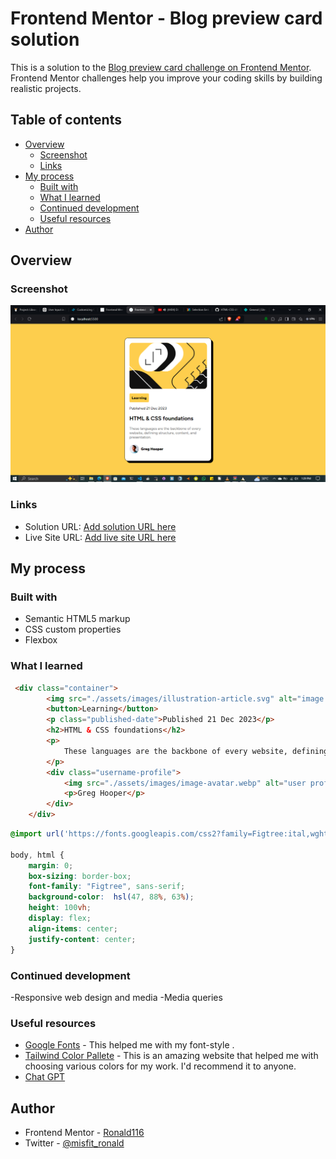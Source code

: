 # Frontend Mentor - Blog preview card solution

This is a solution to the [Blog preview card challenge on Frontend Mentor](https://www.frontendmentor.io/challenges/blog-preview-card-ckPaj01IcS). Frontend Mentor challenges help you improve your coding skills by building realistic projects.

## Table of contents

- [Overview](#overview)
  - [Screenshot](#screenshot)
  - [Links](#links)
- [My process](#my-process)
  - [Built with](#built-with)
  - [What I learned](#what-i-learned)
  - [Continued development](#continued-development)
  - [Useful resources](#useful-resources)
- [Author](#author)

## Overview

### Screenshot

![screenshot of my work](./assets/screenshot/Screenshot%20(7).png)

### Links

- Solution URL: [Add solution URL here](https://github.com/Ronald116/FRONTEND_MENTOR/tree/main/02_blog_preview)
- Live Site URL: [Add live site URL here](https://your-live-site-url.com)

## My process

### Built with

- Semantic HTML5 markup
- CSS custom properties
- Flexbox

### What I learned

```html
 <div class="container">
        <img src="./assets/images/illustration-article.svg" alt="image illustration">
        <button>Learning</button>
        <p class="published-date">Published 21 Dec 2023</p>
        <h2>HTML & CSS foundations</h2>
        <p>
            These languages are the backbone of every website, defining structure, content, and presentation.
        </p>
        <div class="username-profile">
            <img src="./assets/images/image-avatar.webp" alt="user profile">
            <p>Greg Hooper</p>
        </div>
    </div>
```

```css
@import url('https://fonts.googleapis.com/css2?family=Figtree:ital,wght@0,300..900;1,300..900&display=swap');

body, html {
    margin: 0;
    box-sizing: border-box;
    font-family: "Figtree", sans-serif;
    background-color:  hsl(47, 88%, 63%);
    height: 100vh;
    display: flex;
    align-items: center;
    justify-content: center;
}
```

### Continued development

-Responsive web design and media
-Media queries

### Useful resources

- [Google Fonts](https://www.fonts.google.com) - This helped me with my font-style
.
- [Tailwind Color Pallete](https://tailwindcss.com/docs/customizing-colors.com) - This is an amazing website that helped me with choosing various colors for my work. I'd recommend it to anyone.
- [Chat GPT](https://chatgpt.com)

## Author

- Frontend Mentor - [Ronald116](https://www.frontendmentor.io/profile/Ronald116)
- Twitter - [@misfit_ronald](https://www.twitter.com/misfit_ronald)
